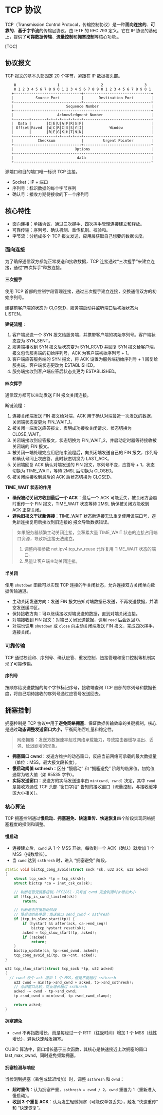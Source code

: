 # TCP 协议

TCP（Transmission Control Protocol，传输控制协议）是一种**面向连接的**、**可靠的**、**基于字节流**的传输层协议，由 IETF 的 RFC 793 定义。它在 IP 协议的基础上，提供了**可靠数据传输**、**流量控制**和**拥塞控制**等核心功能.。

[TOC]

## 协议报文

TCP 报文的基本头部固定 20 个字节，紧跟在 IP 数据报头部。

```shell
    0                   1                   2                   3
    0 1 2 3 4 5 6 7 8 9 0 1 2 3 4 5 6 7 8 9 0 1 2 3 4 5 6 7 8 9 0 1
   +-------------------------------+-------------------------------+
   |          Source Port          |       Destination Port        |
   +-------------------------------+-------------------------------+
   |                        Sequence Number                        |
   +---------------------------------------------------------------+
   |                    Acknowledgment Number                      |
   +-------+-------+-+-+-+-+-+-+-+-+-------------------------------+
   |  Data |       |C|E|U|A|P|R|S|F|                               |
   | Offset|Rsved  |W|C|R|C|S|S|Y|I|            Window             |
   |       |       |R|E|G|K|H|T|N|N|                               |
   +-------+-----------+-+-+-+-+-+-+-------------------------------+
   |           Checksum            |         Urgent Pointer        |
   +-------------------------------+-------------------------------+
   |                            Options                            |
   +---------------------------------------------------------------+
   |                             data                              |
   +---------------------------------------------------------------+
```

源端口和目的端口唯一标识 TCP 连接。

- Socket：IP + 端口
- 序列号：标识数据的每个字节序列
- 确认号：接收方期待接收的下一个序列号

## 核心特性

- 面向连接：单播协议，通过三次握手、四次挥手管理连接建立和释放。
- 可靠传输：序列号、确认机制、重传机制、校验和。
- 字节流：分组成多个 TCP 报文发送，应用层获取自己想要的数据长度。

### 面向连接

为了确保通信双方都能正常发送和接收数据，TCP 连接通过“三次握手”来建立连接，通过“四次挥手”释放连接。

#### 三次握手

使用 TCP 首部的控制字段管理连接，通过三次握手建立连接，交换通信双方的初始序列号。

建链前客户端的状态为 CLOSED，服务端启动并监听端口后初始状态为 LISTEN。

**建链流程**：

1. 客户端发送一个 SYN 报文给服务端，并携带客户端的初始序列号。客户端状态变为 SYN_SENT。
2. 服务端接收到 SYN 报文后状态变为 SYN_RCVD 并回复 SYN 报文给客户端，报文包含服务端的初始序列号，ACK 为客户端初始序列号 + 1。
3. 客户端应答服务端的 SYN 报文，将 ACK 设置为服务端初始序列号 + 1 回复给服务端。客户端状态更改为 ESTABLISHED。
4. 服务端接收到客户端应答后状态变更为 ESTABLISHED。

#### 四次挥手

通信双方都可以主动发送 FIN 报文关闭连接。

断链流程：

1. 连接关闭端发送 FIN 报文给对端，ACK 用于确认对端最近一次发送的数据，关闭端状态变更为 FIN_WAIT_1。
2. 被关闭一端发送应答报文，表明成功接收关闭请求，状态切换为 CLOSE_WAIT。
3. 关闭端接收到应答报文，状态切换为 FIN_WAIT_2，并启动定时器等待接收被关闭端的 FIN 报文。
4. 被关闭一端处理完应用层结束流程后，向关闭端发送自己的 FIN 报文，序列号和确认号同上次应答，此时状态切换为 LAST_ACK。
5. 关闭端回复 ACK 确认对端发送的 FIN 报文，序列号不变，应答号 + 1，状态切换为 TIME_WAIT，等待 2MSL 后切换为 CLOSED。
6. 被关闭端接收到最后的 ACK 后状态切换为 CLOSED。

**TIME_WAIT 状态的作用**

- **确保被动关闭方收到最后一个 ACK**：最后一个 ACK 可能丢失，被关闭方会超时重传一个 FIN 报文，TIME_WAIT 状态等待 2MSL 确保被关闭方能收到 ACK 正常关闭。
- **避免旧报文干扰新连接**：TIME_WAIT 状态新连接无法重复使用该端口号，避免新连接复用后接收到旧连接的 报文导致数据错误。

> 如果服务器频繁主动关闭连接，会积累大量 TIME_WAIT 状态的连接占用端口资源，导致新连接无法建立。
>
> 1. 调整内核参数 net.ipv4.tcp_tw_reuse 允许复用 TIME_WAIT 状态的端口。
> 2. 尽量让客户端主动关闭连接。

#### 半关闭

使用 `shutdown` 函数可以实现 TCP 连接的半关闭状态，允许连接双方关闭单向数据传输通道。

- 主动关闭发送方向：发送 FIN 报文告知对端数据已发送，不再发送数据，并清空发送缓冲区。
- 保持接收方向：可以继续接收对端发送的数据，直到对端关闭连接。
- 对端接收到 FIN 报文：对端已关闭发送数据，调用 `read` 后会返回 0。
- 对端也调用 `shutdown` 或 `close` 向主动关闭端发送 FIN 报文，完成四次挥手，连接关闭。

### 可靠传输

TCP 通过校验和、序列号、确认应答、重发控制、链接管理和窗口控制等机制实现了可靠传输。

#### 序列号

按顺序给发送数据的每个字节标记序号，接收端查询 TCP 首部的序列号和数据长度，将自己期待接收的序列号通过应答号发送回去。



## 拥塞控制

拥塞控制是 TCP 协议中用于**避免网络拥塞**、保证数据传输效率的关键机制，核心是通过**动态调整发送窗口大小**，平衡网络吞吐量和稳定性。

> 网络拥塞：发送方数据速率超过网络承载能力，导致路由器缓存溢出、丢包、延迟剧增的现象。

- **拥塞窗口 cwnd**：发送方维护的动态窗口，反应当前网络可承载的最大数据量（单位：MSS，最大报文段长度）。
- **慢启动阈值 ssthresh**：区分 “慢启动” 和 “拥塞避免” 阶段的临界值。初始值通常为较大值（如 65535 字节）。
- **实际发送窗口**：发送方的实际发送速率由 `min(cwnd, rwnd)` 决定，其中 `rwnd` 是接收方通过 TCP 头部 “窗口字段” 告知的接收窗口（流量控制，与接收缓冲区大小相关）。

### 核心算法

TCP 拥塞控制通过**慢启动、拥塞避免、快速重传、快速恢复**四个阶段实现网络拥塞程度的探测和调整。

#### 慢启动

- 连接建立后，`cwnd` 从 1 个 MSS 开始，每收到一个 ACK（确认）就增加 1 个 MSS（指数增长）。
- 当 `cwnd` 达到 `ssthresh` 时，进入 “拥塞避免” 阶段。

```cpp
static void bictcp_cong_avoid(struct sock *sk, u32 ack, u32 acked)
{
	struct tcp_sock *tp = tcp_sk(sk);
	struct bictcp *ca = inet_csk_ca(sk);

	// 判断是否受拥塞控制，RFC2861：只有当 cwnd 完全利用时才增加大小
	if (!tcp_is_cwnd_limited(sk))
		return;

	// 判断是否在慢启动阶段
	// 慢启动的条件是：发送窗口 send_cwnd < ssthresh
	if (tcp_in_slow_start(tp)) {
		if (hystart && after(ack, ca->end_seq))
			bictcp_hystart_reset(sk);
		acked = tcp_slow_start(tp, acked);
		if (!acked)
			return;
	}
	bictcp_update(ca, tp->snd_cwnd, acked);
	tcp_cong_avoid_ai(tp, ca->cnt, acked);
}

u32 tcp_slow_start(struct tcp_sock *tp, u32 acked)
{
  // cwnd 没个 ack 增加 1 个 MSS，但是不能超过 ssthresh
	u32 cwnd = min(tp->snd_cwnd + acked, tp->snd_ssthresh);
	// 与旧窗口比较，防止增长超过 ssthresh
	acked -= cwnd - tp->snd_cwnd;
	tp->snd_cwnd = min(cwnd, tp->snd_cwnd_clamp);

	return acked;
}
```

#### 拥塞避免

- `cwnd` 不再指数增长，而是每经过一个 RTT（往返时间）增加 1 个 MSS（线性增长），避免快速触发拥塞。

CUBIC 算法中，窗口增长基于三次函数，其核心是快速接近上次拥塞的窗口 last_max_cwnd，同时避免频繁拥塞。

#### 拥塞检测与响应

当检测到拥塞（丢包或延迟增加）时，调整 `ssthresh` 和 `cwnd`：

- **超时重传**：认为拥塞严重，`ssthresh = cwnd / 2`，`cwnd` 重置为 1（重新进入慢启动）。
- **收到 3 个重复 ACK**：认为发生轻微拥塞（可能仅单包丢失），触发 “快速重传” 和 “快速恢复”。